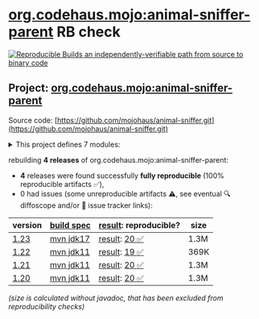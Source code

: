[org.codehaus.mojo:animal-sniffer-parent](https://central.sonatype.com/artifact/org.codehaus.mojo/animal-sniffer-parent/versions) RB check
=======

[![Reproducible Builds](https://reproducible-builds.org/images/logos/rb.svg) an independently-verifiable path from source to binary code](https://reproducible-builds.org/)

## Project: [org.codehaus.mojo:animal-sniffer-parent](https://central.sonatype.com/artifact/org.codehaus.mojo/animal-sniffer-parent/versions)

Source code: [https://github.com/mojohaus/animal-sniffer.git](https://github.com/mojohaus/animal-sniffer.git)

<details><summary>This project defines 7 modules:</summary>

* [org.codehaus.mojo:animal-sniffer](https://central.sonatype.com/artifact/org.codehaus.mojo/animal-sniffer/1.23)
* [org.codehaus.mojo:animal-sniffer-annotations](https://central.sonatype.com/artifact/org.codehaus.mojo/animal-sniffer-annotations/1.23)
* [org.codehaus.mojo:animal-sniffer-ant-tasks](https://central.sonatype.com/artifact/org.codehaus.mojo/animal-sniffer-ant-tasks/1.23)
* [org.codehaus.mojo:animal-sniffer-enforcer-rule](https://central.sonatype.com/artifact/org.codehaus.mojo/animal-sniffer-enforcer-rule/1.23)
* [org.codehaus.mojo:animal-sniffer-maven-plugin](https://central.sonatype.com/artifact/org.codehaus.mojo/animal-sniffer-maven-plugin/1.23)
* [org.codehaus.mojo:animal-sniffer-parent](https://central.sonatype.com/artifact/org.codehaus.mojo/animal-sniffer-parent/1.23)
* [org.codehaus.mojo:java-boot-classpath-detector](https://central.sonatype.com/artifact/org.codehaus.mojo/java-boot-classpath-detector/1.23)
</details>

rebuilding **4 releases** of org.codehaus.mojo:animal-sniffer-parent:
- **4** releases were found successfully **fully reproducible** (100% reproducible artifacts :white_check_mark:),
- 0 had issues (some unreproducible artifacts :warning:, see eventual :mag: diffoscope and/or :memo: issue tracker links):

| version | [build spec](/BUILDSPEC.md) | [result](https://reproducible-builds.org/docs/jvm/): reproducible? | size |
| -- | --------- | ------ | -- |
| [1.23](https://central.sonatype.com/artifact/org.codehaus.mojo/animal-sniffer-parent/1.23/pom) | [mvn jdk17](animal-sniffer-1.23.buildspec) | [result](animal-sniffer-parent-1.23.buildinfo): [20 :white_check_mark: ](animal-sniffer-parent-1.23.buildcompare) | 1.3M |
| [1.22](https://central.sonatype.com/artifact/org.codehaus.mojo/animal-sniffer-parent/1.22/pom) | [mvn jdk11](animal-sniffer-1.22.buildspec) | [result](animal-sniffer-parent-1.22.buildinfo): [19 :white_check_mark: ](animal-sniffer-parent-1.22.buildcompare) | 369K |
| [1.21](https://central.sonatype.com/artifact/org.codehaus.mojo/animal-sniffer-parent/1.21/pom) | [mvn jdk11](animal-sniffer-1.21.buildspec) | [result](animal-sniffer-parent-1.21.buildinfo): [20 :white_check_mark: ](animal-sniffer-parent-1.21.buildcompare) | 1.3M |
| [1.20](https://central.sonatype.com/artifact/org.codehaus.mojo/animal-sniffer-parent/1.20/pom) | [mvn jdk11](animal-sniffer-1.20.buildspec) | [result](animal-sniffer-parent-1.20.buildinfo): [20 :white_check_mark: ](animal-sniffer-parent-1.20.buildcompare) | 1.3M |

<i>(size is calculated without javadoc, that has been excluded from reproducibility checks)</i>
